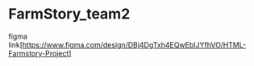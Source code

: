# FarmStory_team2

figma link[https://www.figma.com/design/DBj4DgTxh4EQwEbIJYfhVO/HTML-Farmstory-Project]